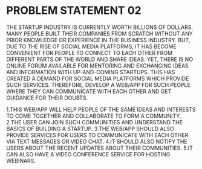 # PROBLEM STATEMENT 02

THE STARTUP INDUSTRY IS CURRENTLY WORTH BILLIONS OF
DOLLARS. MANY PEOPLE BUILT THEIR COMPANIES FROM
SCRATCH WITHOUT ANY PRIOR KNOWLEDGE OR EXPERIENCE
IN THE BUSINESS INDUSTRY. BUT, DUE TO THE RISE OF SOCIAL
MEDIA PLATFORMS, IT HAS BECOME CONVENIENT FOR PEOPLE
TO CONNECT TO EACH OTHER FROM DIFFERENT PARTS OF THE
WORLD AND SHARE IDEAS. YET, THERE IS NO ONLINE FORUM
AVAILABLE FOR MENTORING AND EXCHANGING IDEAS AND
INFORMATION WITH UP-AND-COMING STARTUPS. THIS HAS
CREATED A DEMAND FOR SOCIAL MEDIA PLATFORMS WHICH
PROVIDE SUCH SERVICES.
THEREFORE, DEVELOP A WEB/APP FOR SUCH PEOPLE WHERE
THEY CAN COMMUNICATE WITH EACH OTHER AND GET
GUIDANCE FOR THEIR DOUBTS.

1.THIS WEB/APP WILL HELP PEOPLE OF THE SAME IDEAS AND
INTERESTS TO COME TOGETHER AND COLLABORATE TO
FORM A COMMUNITY.
2.THE USER CAN JOIN SUCH COMMUNITIES AND
UNDERSTAND THE BASICS OF BUILDING A STARTUP.
3.THE WEB/APP SHOULD ALSO PROVIDE SERVICES FOR USERS
TO COMMUNICATE WITH EACH OTHER VIA TEXT MESSAGES
OR VIDEO CHAT.
4.IT SHOULD ALSO NOTIFY THE USERS ABOUT THE RECENT
UPDATES ABOUT THEIR COMMUNITIES.
5.IT CAN ALSO HAVE A VIDEO CONFERENCE SERVICE FOR
HOSTING WEBINARS.
